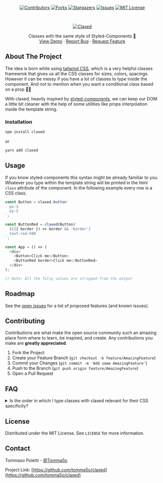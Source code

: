 <!-- PROJECT SHIELDS -->
<!--
*** I'm using markdown "reference style" links for readability.
*** Reference links are enclosed in brackets [ ] instead of parentheses ( ).
*** See the bottom of this document for the declaration of the reference variables
*** for contributors-url, forks-url, etc. This is an optional, concise syntax you may use.
*** https://www.markdownguide.org/basic-syntax/#reference-style-links
-->
<div align="center">

[![Contributors][contributors-shield]][contributors-url]
[![Forks][forks-shield]][forks-url]
[![Stargazers][stars-shield]][stars-url]
[![Issues][issues-shield]][issues-url]
[![MIT License][license-shield]][license-url]

</div>
<!-- PROJECT LOGO -->
<br />
<p align="center">
  <a href="https://github.com/tomma5o/claxed">
    <img src="images/claxed_logo.png" alt="Claxed">
  </a>
  <p align="center">
    Classes with the same style of Styled-Components 🚀
    <br />
    <a href="https://github.com/tomma5o/claxed">View Demo</a>
    ·
    <a href="https://github.com/tomma5o/claxed/issues">Report Bug</a>
    ·
    <a href="https://github.com/tomma5o/claxed/issues">Request Feature</a>
  </p>
</p>

<!-- ABOUT THE PROJECT -->

## About The Project

The idea is born while using [tailwind CSS](https://tailwindcss.com/), which is a very helpful classes framewrok that gives us all the CSS classes for sizes, colors, spacings.
However it can be messy if you have a lot of classes to type inside the component. And not to mention when you want a conditional class based on a prop 💆‍♂️

With claxed, heavily inspired by [styled-components](https://styled-components.com/), we can keep our DOM a little bit cleaner with the help of some utilities like props interpolation inside the template string.

<!-- GETTING STARTED -->

### Installation

```sh
npm install claxed
```

or

```sh
yarn add claxed
```

<!-- USAGE EXAMPLES -->

## Usage

If you know styled-components this syntax might be already familiar to you. Whatever you type within the template string will be printed in the html `class` attribute of the component. In the following example every row is a CSS class.

```js
const Button = claxed.button`
  px-3
  py-2
`;

const ButtonRed = claxed(Button)`
  ${({ border }) => border && 'border'}
  text-red-500
`;

const App = () => (
  <div>
    <Button>Click me</Button>
    <ButtonRed border>Click me</ButtonRed>
  </div>
);

// Note: All the falsy values are stripped from the output
```

## Roadmap

See the [open issues](https://github.com/tomma5o/claxed/issues) for a list of proposed features (and known issues).

<!-- CONTRIBUTING -->

## Contributing

Contributions are what make the open source community such an amazing place form where to learn, be inspired, and create. Any contributions you make are **greatly appreciated**.

1. Fork the Project
2. Create your Feature Branch (`git checkout -b feature/AmazingFeature`)
3. Commit your Changes (`git commit -m 'Add some AmazingFeature'`)
4. Push to the Branch (`git push origin feature/AmazingFeature`)
5. Open a Pull Request

## FAQ

<details>
  <summary>Is the order in which I type classes with claxed relevant for their CSS specificity?</summary>
  <p>No. Claxed is only responsible to combine CSS classes and put the result in the html `class` attribute of the component. If you have any specificity problem you should look at how classes are defined in the CSS file</p>
</details>

<!-- LICENSE -->

## License

Distributed under the MIT License. See `LICENSE` for more information.

<!-- CONTACT -->

## Contact

Tommaso Poletti - [@Tomma5o](https://twitter.com/tomma5o)

Project Link: [https://github.com/tomma5o/claxed](https://github.com/tomma5o/claxed)

<!-- MARKDOWN LINKS & IMAGES -->
<!-- https://www.markdownguide.org/basic-syntax/#reference-style-links -->

[contributors-shield]: https://img.shields.io/github/contributors/tomma5o/claxed.svg?style=for-the-badge
[contributors-url]: https://github.com/tomma5o/claxed/graphs/contributors
[forks-shield]: https://img.shields.io/github/forks/tomma5o/claxed.svg?style=for-the-badge
[forks-url]: https://github.com/tomma5o/claxed/network/members
[stars-shield]: https://img.shields.io/github/stars/tomma5o/claxed.svg?style=for-the-badge
[stars-url]: https://github.com/tomma5o/claxed/stargazers
[issues-shield]: https://img.shields.io/github/issues/tomma5o/claxed.svg?style=for-the-badge
[issues-url]: https://github.com/tomma5o/claxed/issues
[license-shield]: https://img.shields.io/github/license/tomma5o/claxed.svg?style=for-the-badge
[license-url]: https://github.com/tomma5o/claxed/blob/master/LICENSE.txt
[product-screenshot]: images/screenshot.png
